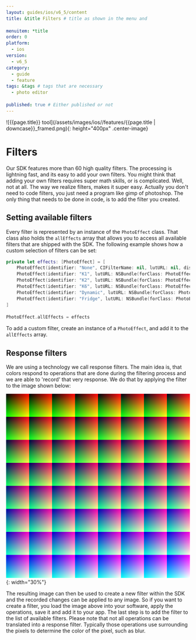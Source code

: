 ```yaml
---
layout: guides/ios/v6_5/content
title: &title Filters # title as shown in the menu and 

menuitem: *title
order: 0
platform:
  - ios
version:
  - v6_5
category: 
  - guide
  - feature
tags: &tags # tags that are necessary
  - photo editor 

published: true # Either published or not 
---
```


![{{page.title}} tool](/assets/images/ios//features/{{page.title | downcase}}_framed.png){: height="400px" .center-image}

# Filters
Our SDK features more than 60 high quality filters. The processing is lightning fast, and its easy to add your own filters.
You might think that adding your own filters requires super math skills, or is complicated.
Well, not at all. The way we realize filters, makes it super easy. Actually you don't need to code filters,
you just need a program like gimp of photoshop. The only thing that needs to be done in code, is to add the filter you created.

## Setting available filters

Every filter is represented by an instance of the `PhotoEffect` class. That class also holds the `allEffects` array that allows you to access all available filters that are shipped with the SDK.
The following example shows how a custom selection of filters can be set:

```swift
private let effects: [PhotoEffect] = [
    PhotoEffect(identifier: "None", CIFilterName: nil, lutURL: nil, displayName: "None", options: nil),
    PhotoEffect(identifier: "K1", lutURL: NSBundle(forClass: PhotoEffect.self).URLForResource("K1", withExtension: "png"), displayName: "K1"),
    PhotoEffect(identifier: "K2", lutURL: NSBundle(forClass: PhotoEffect.self).URLForResource("K2", withExtension: "png"), displayName: "K2"),
    PhotoEffect(identifier: "K6", lutURL: NSBundle(forClass: PhotoEffect.self).URLForResource("K6", withExtension: "png"), displayName: "K6"),
    PhotoEffect(identifier: "Dynamic", lutURL: NSBundle(forClass: PhotoEffect.self).URLForResource("Dynamic", withExtension: "png"), displayName: "Dynamic"),
    PhotoEffect(identifier: "Fridge", lutURL: NSBundle(forClass: PhotoEffect.self).URLForResource("Fridge", withExtension: "png"), displayName: "Fridge")
]

PhotoEffect.allEffects = effects
```

To add a custom filter, create an instance of a `PhotoEffect`, and add it to the `allEffects` array.

## Response filters
We are using a technology we call response filters.
The main idea is, that colors respond to operations that are done during the filtering process and we are able to 'record' that
very response. We do that by applying the filter to the image shown below:

![Identity LUT](/assets/images/shared/identity.png){: width="30%"}

The resulting image can then be used to create a new filter within the SDK and the recorded changes can be applied to any image.
So if you want to create a filter, you load the image above into your software, apply the operations, save it and add it to your app. The last step is to add the filter to
the list of available filters. Please note that not all operations can be translated into a response filter.
Typically those operations use surrounding the pixels to determine the color of the pixel, such as blur.
